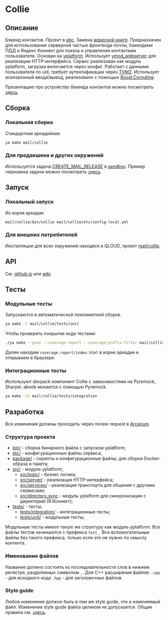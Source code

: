 # Collie

## Описание

Бэкенд контактов. Проект в [abc](https://abc.yandex-team.ru/services/collie/). Замена [адресной книге](https://github.yandex-team.ru/abook/abook-server).
Предназначен для использования серверной частью фронтенда почты, бэкендами ПДД и Яндекс.Коннект для показа и управления контактами пользователя.
Основан на [yplatform](https://github.yandex-team.ru/yplatform/yplatform). Использует [ymod_webserver](https://github.yandex-team.ru/yplatform/ymod_webserver) для реализации HTTP-интерфейса. Сервис реализован как модуль yplatform, загрузка включается через конфиг.
Работает с данными пользователя по uid, требует аутентификации через [TVM2](https://wiki.yandex-team.ru/passport/tvm2/).
Использует асинхронный ввода/вывод, реализовано с помощью [Boost.Coroutine](https://www.boost.org/doc/libs/1_66_0/libs/coroutine/doc/html/index.html).

Презентацию про устройство бекенда контактов можно посмотреть [здесь](https://github.yandex-team.ru/pages/elsid/about_contacts).

## Сборка

### Локальная сборка

Стандартная аркадийная:
```bash
ya make mail/collie
```

### Для продакшена и других окружений

Используется задача [CREATE_MAIL_RELEASE](https://a.yandex-team.ru/arc/trunk/arcadia/sandbox/projects/mail/CreateMailRelease) в [sandbox](https://sandbox.yandex-team.ru). Пример черновика задачи можно посмотреть [здесь](https://sandbox.yandex-team.ru/task/272972961/view).

## Запуск

### Локальный запуск

Из корня аркадии
```bash
mail/collie/bin/collie mail/collie/etc/config-local.yml
```

### Для внешних потребителей

Инсталляции для всех окружений находяся в QLOUD, проект
[mail/collie](https://platform.yandex-team.ru/projects/mail/collie).

## API

См. [github.io](https://github.yandex-team.ru/pages/ilya-sidorov/contacts/) или
[wiki](https://wiki.yandex-team.ru/users/elsid/contacts/api/).

## Тесты

### Модульные тесты

Запускаются в автоматической покоммитной сборке.
```bash
ya make -t mail/collie/tests/unit
```

Чтобы проверить покрытие кода тестами:
```bash
./ya make --gcov --coverage-report --coverage-prefix-filter mail/collie -d -t mail/collie
```
Далее находим `coverage.report/index.html` в корне аркадии и открываем в браузере.

### Интеграционные тесты

Используют devpack компонент Collie с зависимостями на Pyremock, Sharpei. abook мокается с помощью Pyremock.
```bash
ya make -tt mail/collie/tests/integration
```

## Разработка

Все изменения должны проходить через review request в [Arcanum](https://a.yandex-team.ru).

### Структура проекта

* [bin/](https://a.yandex-team.ru/arc/trunk/arcadia/mail/collie/bin) - сборка бинарного файла с запуском yplatform;
* [etc/](https://a.yandex-team.ru/arc/trunk/arcadia/mail/collie/etc) - конфигурационные файлы сервиса;
* [package/](https://a.yandex-team.ru/arc/trunk/arcadia/mail/collie/package) - скрипты и конфигурационные файлы; для сборки Docker-образа и пакета;
* [src/](https://a.yandex-team.ru/arc/trunk/arcadia/mail/collie/src) - модуль yplatform;
  * [src/logic/](https://a.yandex-team.ru/arc/trunk/arcadia/mail/collie/src/logic) - бизнес логика;
  * [src/server/](https://a.yandex-team.ru/arc/trunk/arcadia/mail/collie/src/server) - реализация HTTP-интерфейса;
  * [src/services/](https://a.yandex-team.ru/arc/trunk/arcadia/mail/collie/src/services) - реализация транспорта для общения с другими сервисами;
  * [src/directory_sync](https://a.yandex-team.ru/arc/trunk/arcadia/mail/collie/src/directory_sync) - модуль yplatform для синхронизации с директорий (Я.Коннект);
* [tests/](https://a.yandex-team.ru/arc/trunk/arcadia/mail/collie/tests) - тесты;
  * [tests/integration/](https://a.yandex-team.ru/arc/trunk/arcadia/mail/collie/tests/integration) - интеграционные тесты;
  * [tests/unit/](https://a.yandex-team.ru/arc/trunk/arcadia/mail/collie/tests/unit) - модульные тесты;

Модульные тесты имеют такую же структуру как модуль yplatform. Все файлы тестов начинаются с префикса `test_`. Все вспомогательные файлы без такого префикса, только если это не нужно по смыслу контента.

### Именование файлов

Название должно состоять из последовательности слов в нижнем регистре, разделенных символом `_`. Для C++ расширения файлов:
`.cpp` - для исходного кода
`.hpp` - для заголовочных файлов.

### Style guide

Любое изменение должно быть в том же style guide, что и изменяемый файл. Изменение style guide файла целиком не допускается. Общие правила см. [здесь](https://wiki.yandex-team.ru/%D0%A1%D0%B5%D1%80%D0%B3%D0%B5%D0%B9%D0%A5%D0%B0%D0%BD%D0%B4%D1%80%D0%B8%D0%BA%D0%BE%D0%B2/Codestyle/).
